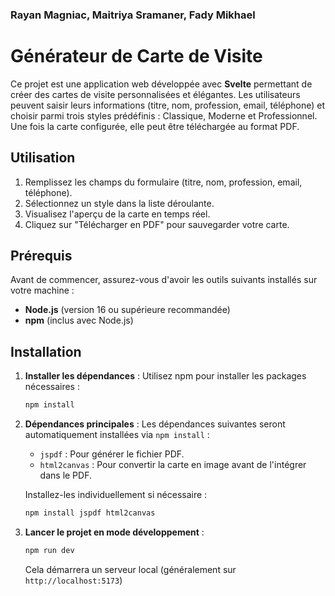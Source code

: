 ### Rayan Magniac, Maitriya Sramaner, Fady Mikhael

# Générateur de Carte de Visite

Ce projet est une application web développée avec **Svelte** permettant de créer des cartes de visite personnalisées et élégantes. Les utilisateurs peuvent saisir leurs informations (titre, nom, profession, email, téléphone) et choisir parmi trois styles prédéfinis : Classique, Moderne et Professionnel. Une fois la carte configurée, elle peut être téléchargée au format PDF.

## Utilisation
1. Remplissez les champs du formulaire (titre, nom, profession, email, téléphone).
2. Sélectionnez un style dans la liste déroulante.
3. Visualisez l'aperçu de la carte en temps réel.
4. Cliquez sur "Télécharger en PDF" pour sauvegarder votre carte.

## Prérequis
Avant de commencer, assurez-vous d'avoir les outils suivants installés sur votre machine :
- **Node.js** (version 16 ou supérieure recommandée)
- **npm** (inclus avec Node.js)

## Installation

1. **Installer les dépendances** :
   Utilisez npm pour installer les packages nécessaires :
   ```bash
   npm install
   ```

2. **Dépendances principales** :
   Les dépendances suivantes seront automatiquement installées via `npm install` : 
   - `jspdf` : Pour générer le fichier PDF.
   - `html2canvas` : Pour convertir la carte en image avant de l'intégrer dans le PDF.

   Installez-les individuellement si nécessaire :
   ```bash
   npm install jspdf html2canvas
   ```

3. **Lancer le projet en mode développement** :
   ```bash
   npm run dev
   ```
   Cela démarrera un serveur local (généralement sur `http://localhost:5173`)
